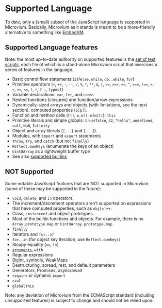 # Supported Language

To date, only a (small) subset of the JavaScript language is supported in Microvium. Basically, Microvium as it stands is meant to be a more-friendly alternative to something like [EmbedVM](http://www.clifford.at/embedvm/).

## Supported Language features

Note: the most up-to-date authority on supported features is the [set of test scripts](../test/end-to-end/tests), each file of which is a stand-alone Microvium script that exercises a series of features in the language.

 - Basic control flow statements (`if`/`else`, `while`, `do..while`, `for`)
 - Primitive operators (`+`, `++`, `-`, `--`, `/`, `%`, `*`, `**`, `&`, `|`, `>>`, `>>>`, `<<`, `^`, `===`, `!==`, `>`, `<`, `>=`, `<=`, `!`, `~`, `? :`, `typeof`)
 - Variable declarations: `var`, `let`, and `const`
 - Nested functions (closures) and function/arrow expressions
 - Dynamically-sized arrays and objects (with limitations, see the next section), computed properties (`o[p]`).
 - Function and method calls (`f()`, `o.m()`, `o[m]()`), `this`
 - Primitive literals and simple globals: `true`/`false`, `42`, `"hello"`, `undefined`, `null`, `NaN`, `Infinity`
 - Object and array literals (`{...}` and `[...]`).
 - Modules, with `import` and `export` statements
 - `throw`, `try`, and `catch` (but not `finally`)
 - `Reflect.ownKeys` (enumerate the keys of an object)
 - `Uint8Array` as a lightweight buffer type
 - See also [supported builtins](./supported-builtins.md)

## NOT Supported

Some notable JavaScript features that are NOT supported in Microvium (some of these may be supported in the future):

 - `void`, `delete`, and `in` operators.
 - The increment/decrement operators aren't supported on expressions that have computed properties, such as `obj[x]++`.
 - Class, `instanceof` and object prototypes.
 - Most of the builtin functions and objects. For example, there is no `Array.prototype.map` or `Uint8Array.prototype.map`.
 - `finally`
 - Iterators and `for..of`
 - `for..in` (for object key iteration, use `Reflect.ownKeys`)
 - Sloppy equality (`==`, `!=`)
 - [`arguments`](https://developer.mozilla.org/en-US/docs/Web/JavaScript/Reference/Functions/arguments), `with`
 - Regular expressions
 - BigInt, symbols, WeakMaps
 - Destructuring, spread, rest, and default parameters
 - Generators, Promises, async/await
 - `require` or dynamic `import`
 - `eval`
 - `globalThis`

Note: any deviation of Microvium from the ECMAScript standard (including unsupported features) is subject to change and should not be relied upon.
